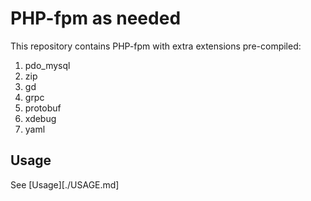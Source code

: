 # PHP-fpm as needed

This repository contains PHP-fpm with extra extensions pre-compiled:

1. pdo_mysql
2. zip
3. gd
4. grpc
5. protobuf
6. xdebug
7. yaml

## Usage

See [Usage][./USAGE.md]